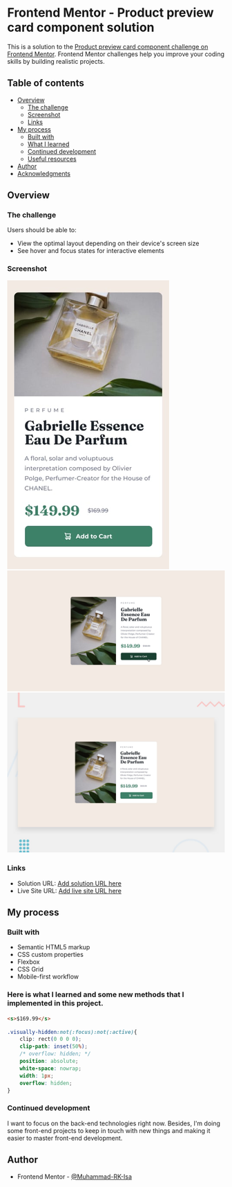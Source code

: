 # Frontend Mentor - Product preview card component solution

This is a solution to the [Product preview card component challenge on Frontend Mentor](https://www.frontendmentor.io/challenges/product-preview-card-component-GO7UmttRfa). Frontend Mentor challenges help you improve your coding skills by building realistic projects. 

## Table of contents

- [Overview](#overview)
  - [The challenge](#the-challenge)
  - [Screenshot](#screenshot)
  - [Links](#links)
- [My process](#my-process)
  - [Built with](#built-with)
  - [What I learned](#what-i-learned)
  - [Continued development](#continued-development)
  - [Useful resources](#useful-resources)
- [Author](#author)
- [Acknowledgments](#acknowledgments)

## Overview

### The challenge

Users should be able to:

- View the optimal layout depending on their device's screen size
- See hover and focus states for interactive elements

### Screenshot

![](design/mobile-design.jpg)
![](design/active-states.jpg)
![](design/desktop-preview.jpg)

### Links

- Solution URL: [Add solution URL here](https://github.com/Muhammad-RK-Isa/product-preview-card-component)
- Live Site URL: [Add live site URL here](https://muhammad-rk-isa.github.io/product-preview-card-component)

## My process

### Built with

- Semantic HTML5 markup
- CSS custom properties
- Flexbox
- CSS Grid
- Mobile-first workflow

### Here is what I learned and some new methods that I implemented in this project.

```html
<s>$169.99</s>
```
```css
.visually-hidden:not(:focus):not(:active){
    clip: rect(0 0 0 0);
    clip-path: inset(50%);
    /* overflow: hidden; */
    position: absolute;
    white-space: nowrap;
    width: 1px;
    overflow: hidden;
}
```

### Continued development

I want to focus on the back-end technologies right now. Besides, I'm doing some front-end projects to keep in touch with new things and making it easier to master front-end development.

## Author
- Frontend Mentor - [@Muhammad-RK-Isa](https://www.frontendmentor.io/profile/Muhammad-RK-Isa)

